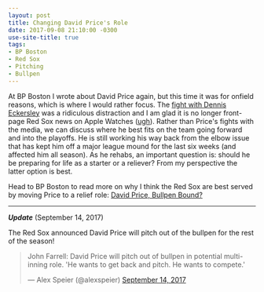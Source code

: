 ```yaml
---
layout: post
title: Changing David Price's Role
date: 2017-09-08 21:10:00 -0300
use-site-title: true
tags:
- BP Boston
- Red Sox
- Pitching
- Bullpen
---
```


At BP Boston I wrote about David Price again, but this time it was for onfield reasons, which is where I would rather focus. 
The <a href="http://www.cteeter.ca/blog/2017-07-28-david-price-leader-boston-media-fight/" target = "_blank"> fight with 
Dennis Eckersley</a> was a ridiculous distraction and I am glad it is no longer front-page Red Sox news on Apple Watches 
(<a href = "https://www.nytimes.com/2017/09/05/sports/baseball/boston-red-sox-stealing-signs-yankees.html" target = "_blank">ugh</a>). 
Rather than Price's fights with the media, we can discuss where he best fits on the team going forward and into the playoffs. 
He is still working his way back from the elbow issue that has kept him off a major league mound for the last six weeks (and 
affected him all season). As he rehabs, an important question is: should he be preparing for life as a starter or a reliever? 
From my perspective the latter option is best.

Head to BP Boston to read more on why I think the Red Sox are best served by moving Price to a relief role: <a href = "http://boston.locals.baseballprospectus.com/2017/09/07/david-price-bullpen-bound/" target = "_blank"> David Price, Bullpen Bound?</a>

***

*__Update__* (September 14, 2017)

The Red Sox announced David Price will pitch out of the bullpen for the rest of the season!

<blockquote class="twitter-tweet tw-align-center"><p>John Farrell: David Price will pitch out of bullpen in potential multi-inning role. &#39;He wants to get back and pitch. He wants to compete.&#39;</p>&mdash; Alex Speier (@alexspeier) <a href="https://twitter.com/alexspeier/status/908347372861878273" target = "_blank">September 14, 2017</a></blockquote>
<script async src="//platform.twitter.com/widgets.js" charset="utf-8"></script>
